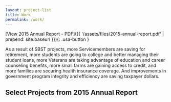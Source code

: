 ```yaml
---
layout: project-list
title: Work
permalink: /work/
---
```


[View 2015 Annual Report - PDF]({{ '/assets/files/2015-annual-report.pdf' | prepend: site.baseurl }}){: .usa-button }

As a result of SBST projects, more Servicemembers are saving for retirement, more students are going to college and better managing their student loans, more Veterans are taking advantage of education and career counseling benefits, more small farms are gaining access to credit, and more families are securing health insurance coverage. And improvements in government program integrity and efficiency are saving taxpayer dollars.

## Select Projects from 2015 Annual Report






